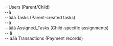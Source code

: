 --Users (Parent/Child)  
--â  
--âââ Tasks (Parent-created tasks)  
--â  
--âââ Assigned_Tasks (Child-specific assignments)  
--     â  
--     âââ Transactions (Payment records)  

